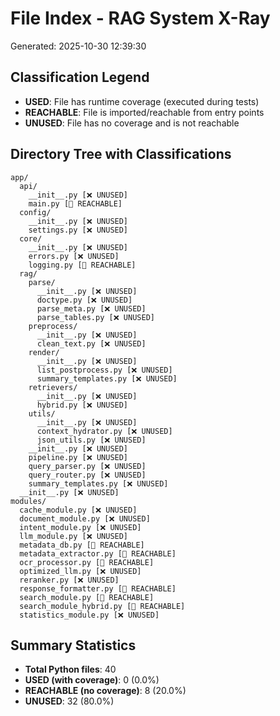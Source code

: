 # File Index - RAG System X-Ray
Generated: 2025-10-30 12:39:30

## Classification Legend
- **USED**: File has runtime coverage (executed during tests)
- **REACHABLE**: File is imported/reachable from entry points
- **UNUSED**: File has no coverage and is not reachable

## Directory Tree with Classifications
```
app/
  api/
    __init__.py [❌ UNUSED]
    main.py [🔗 REACHABLE]
  config/
    __init__.py [❌ UNUSED]
    settings.py [❌ UNUSED]
  core/
    __init__.py [❌ UNUSED]
    errors.py [❌ UNUSED]
    logging.py [🔗 REACHABLE]
  rag/
    parse/
      __init__.py [❌ UNUSED]
      doctype.py [❌ UNUSED]
      parse_meta.py [❌ UNUSED]
      parse_tables.py [❌ UNUSED]
    preprocess/
      __init__.py [❌ UNUSED]
      clean_text.py [❌ UNUSED]
    render/
      __init__.py [❌ UNUSED]
      list_postprocess.py [❌ UNUSED]
      summary_templates.py [❌ UNUSED]
    retrievers/
      __init__.py [❌ UNUSED]
      hybrid.py [❌ UNUSED]
    utils/
      __init__.py [❌ UNUSED]
      context_hydrator.py [❌ UNUSED]
      json_utils.py [❌ UNUSED]
    __init__.py [❌ UNUSED]
    pipeline.py [❌ UNUSED]
    query_parser.py [❌ UNUSED]
    query_router.py [❌ UNUSED]
    summary_templates.py [❌ UNUSED]
  __init__.py [❌ UNUSED]
modules/
  cache_module.py [❌ UNUSED]
  document_module.py [❌ UNUSED]
  intent_module.py [❌ UNUSED]
  llm_module.py [❌ UNUSED]
  metadata_db.py [🔗 REACHABLE]
  metadata_extractor.py [🔗 REACHABLE]
  ocr_processor.py [🔗 REACHABLE]
  optimized_llm.py [❌ UNUSED]
  reranker.py [❌ UNUSED]
  response_formatter.py [🔗 REACHABLE]
  search_module.py [🔗 REACHABLE]
  search_module_hybrid.py [🔗 REACHABLE]
  statistics_module.py [❌ UNUSED]
```

## Summary Statistics
- **Total Python files**: 40
- **USED (with coverage)**: 0 (0.0%)
- **REACHABLE (no coverage)**: 8 (20.0%)
- **UNUSED**: 32 (80.0%)